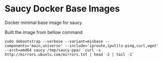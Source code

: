 Saucy Docker Base Images
========================

Docker minimal base image for saucy

Built the image from bellow command

```
sudo debootstrap --verbose --variant=minbase --components='main,universe' --include='iproute,iputils-ping,curl,wget' --arch=amd64 saucy /tmp/saucy-ppa/ `curl -s http://mirrors.ubuntu.com/mirrors.txt | head -2 | tail -1`
```
